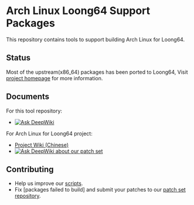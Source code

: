 # Arch Linux Loong64 Support Packages

This repository contains tools to support building Arch Linux for Loong64.

## Status

Most of the upstream(x86_64) packages has been ported to Loong64, Visit [project homepage](https://loongarchlinux.lcpu.dev) for more information.

## Documents

For this tool repository:
* [![Ask DeepWiki](https://deepwiki.com/badge.svg)](https://deepwiki.com/lcpu-club/loongshot)

For Arch Linux for Loong64 project:
* [Project Wiki (Chinese)](https://github.com/lcpu-club/loongarch-packages/wiki)
* [![Ask DeepWiki about our patch set](https://deepwiki.com/badge.svg)](https://deepwiki.com/lcpu-club/loongarch-packages)

## Contributing

* Help us improve our [scripts](scripts).
* Fix [packages failed to build] and submit your patches to our [patch set repository](https://github.com/lcpu-club/loongarch-packages/).
